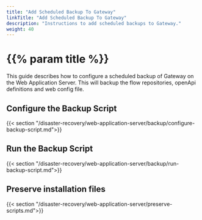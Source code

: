```yaml
---
title: "Add Scheduled Backup To Gateway"
linkTitle: "Add Scheduled Backup To Gateway"
description: "Instructions to add scheduled backups to Gateway."
weight: 40
---
```


# {{% param title %}}

This guide describes how to configure a scheduled backup of Gateway on the Web Application Server. This will backup the flow repositories, openApi definitions and web config file.

## Configure the Backup Script

{{< section "/disaster-recovery/web-application-server/backup/configure-backup-script.md">}}

## Run the Backup Script

{{< section "/disaster-recovery/web-application-server/backup/run-backup-script.md">}}

## Preserve installation files

{{< section "/disaster-recovery/web-application-server/preserve-scripts.md">}}